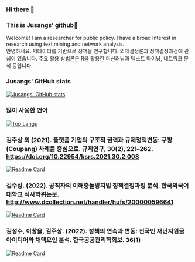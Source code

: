 ### Hi there 👋 
### This is Jusangs' github🦊
Welcome! I am a researcher for public policy. I have a broad Interest in research using text mining and network analysis.  
안녕하세요. 빅데이터를 기반으로 정책을 연구합니다. 의제설정론과 정책결정과정에 관심이 있습니다. 주요 활용 방법론은 R을 활용한 머신러닝과 텍스트 마이닝, 네트워크 분석 등입니다. 

### Jusangs' GitHub stats
[![Jusangs' GitHub stats](https://github-readme-stats.vercel.app/api?username=kjsang)](https://github.com/anuraghazra/github-readme-stats)

### 많이 사용한 언어
[![Top Langs](https://github-readme-stats.vercel.app/api/top-langs/?username=kjsang&layout=compact)](https://github.com/anuraghazra/github-readme-stats)


### 김주상 외 (2021). 플랫폼 기업의 구조적 권력과 규제정책변동: 쿠팡(Coupang) 사례를 중심으로. 규제연구, 30(2), 221–262. https://doi.org/10.22954/ksrs.2021.30.2.008   
[![Readme Card](https://github-readme-stats.vercel.app/api/pin/?username=kjsang&repo=analysis.coupang)](https://github.com/kjsang/analysis.coupang)
  
### 김주상. (2022). 공직자의 이해충돌방지법 정책결정과정 분석. 한국외국어대학교 석사학위논문. http://www.dcollection.net/handler/hufs/200000596641    
[![Readme Card](https://github-readme-stats.vercel.app/api/pin/?username=kjsang&repo=conflict.of.interest)](https://github.com/kjsang/conflict.of.interest)
  
### 김성수, 이창율, 김주상. (2022). 정책의 연속과 변동: 전국민 재난지원금 아이디어와 채택요인 분석. 한국공공관리학회보. 36(1)   
[![Readme Card](https://github-readme-stats.vercel.app/api/pin/?username=kjsang&repo=discourse.rf)](https://github.com/kjsang/discourse.rf)

<!--
**kjsang/kjsang** is a ✨ _special_ ✨ repository because its `README.md` (this file) appears on your GitHub profile.


Here are some ideas to get you started:

- 🔭 I’m currently working on ...
- 🌱 I’m currently learning ...
- 👯 I’m looking to collaborate on ...
- 🤔 I’m looking for help with ...
- 💬 Ask me about ...
- 📫 How to reach me: ...
- 😄 Pronouns: ...
- ⚡ Fun fact: ...
-->
